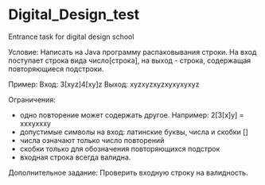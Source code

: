 # Digital_Design_test
Entrance task for digital design school

Условие:
Написать на Java программу распаковывания строки. На вход поступает строка вида число[строка], на выход - строка, содержащая повторяющиеся подстроки.

Пример:
Вход: 3[xyz]4[xy]z
Выход: xyzxyzxyzxyxyxyxyz

Ограничения:
- одно повторение может содержать другое. Например: 2[3[x]y]  = xxxyxxxy
- допустимые символы на вход: латинские буквы, числа и скобки []
- числа означают только число повторений
- скобки только для обозначения повторяющихся подстрок
- входная строка всегда валидна.

Дополнительное задание:
Проверить входную строку на валидность.
